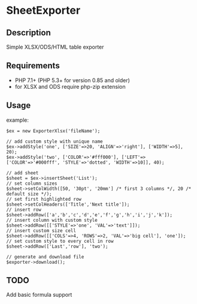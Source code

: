 # SheetExporter

## Description

Simple XLSX/ODS/HTML table exporter

## Requirements

- PHP 7.1+ (PHP 5.3+ for version 0.85 and older)
- for XLSX and ODS require php-zip extension

## Usage

example:

	$ex = new ExporterXlsx('fileName');

	// add custom style with unique name
	$ex->addStyle('one', ['SIZE'=>20, 'ALIGN'=>'right'], ['WIDTH'=>5], 20);
	$ex->addStyle('two', ['COLOR'=>'#fff000'], ['LEFT'=>['COLOR'=>'#000fff', 'STYLE'=>'dotted', 'WIDTH'=>10]], 40);

	// add sheet
	$sheet = $ex->insertSheet('List');
	// set column sizes
	$sheet->setColWidth([50, '30pt', '20mm'] /* first 3 columns */, 20 /* default size */);
	// set first highlighted row
	$sheet->setColHeaders(['Title','Next title']);
	// insert row
	$sheet->addRow(['a','b','c','d','e','f','g','h','i','j','k']);
	// insert column with custom style
	$sheet->addRow([['STYLE'=>'one', 'VAL'=>'text']]);
	// insert custom size cell
	$sheet->addRow([['COLS'=>4, 'ROWS'=>2, 'VAL'=>'big cell'], 'one']);
	// set custom style to every cell in row
	$sheet->addRow(['Last','row'], 'two');

	// generate and download file
	$exporter->download();

## TODO
Add basic formula support
